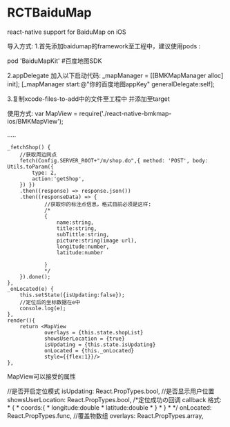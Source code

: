 # RCTBaiduMap
react-native support for BaiduMap on iOS

导入方式:
1.首先添加baidumap的framework至工程中，建议使用pods :

pod 'BaiduMapKit' #百度地图SDK

2.appDelegate 加入以下启动代码:
_mapManager = [[BMKMapManager alloc] init];
 [_mapManager start:@"你的百度地图appKey" generalDelegate:self];

3.复制xcode-files-to-add中的文件至工程中 并添加至target

使用方式:
var MapView = require('./react-native-bmkmap-ios/BMKMapView');

.....

	_fetchShop() {
		//获取周边网点
		fetch(Config.SERVER_ROOT+"/m/shop.do",{ method: 'POST', body: Utils.toParam({ 
	        type: 2,
			action:'getShop',
	    }) })
	    .then((response) => response.json())
	    .then((responseData) => {
	    		//获取你的标注点信息，格式目前必须是这样:
	    		/*
	    		{
	    			name:string,
	    			title:string,
	    			subTittle:string,
	    			picture:string(image url),
	    			longitude:number,
	    			latitude:number

	    		}
	    		*/
	    }).done();
	},
	_onLocated(e) {
		this.setState({isUpdating:false});
		//定位后的坐标数据在e中
		console.log(e);
	},
	render(){
		return <MapView
				overlays = {this.state.shopList}
				showsUserLocation = {true}
				isUpdating = {this.state.isUpdating}
				onLocated = {this._onLocated}
				style={{flex:1}}/>
	},


MapView可以接受的属性

//是否开启定位模式
	isUpdating: React.PropTypes.bool,
	//是否显示用户位置
	showsUserLocation: React.PropTypes.bool,
	/*定位成功の回调 callback 格式:
	* {
	*	 coords:{
	* 			longitude:double
	* 			latitude:double
	* 		}
	* }
	* 
	*/
	onLocated: React.PropTypes.func,
	//覆盖物数组
	overlays: React.PropTypes.array,